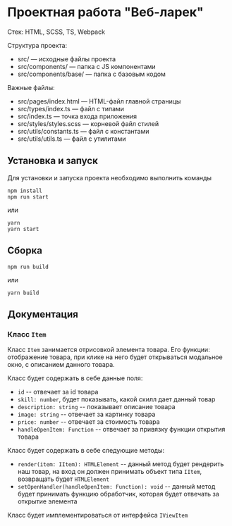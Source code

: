 # Проектная работа "Веб-ларек"

Стек: HTML, SCSS, TS, Webpack

Структура проекта:
- src/ — исходные файлы проекта
- src/components/ — папка с JS компонентами
- src/components/base/ — папка с базовым кодом

Важные файлы:
- src/pages/index.html — HTML-файл главной страницы
- src/types/index.ts — файл с типами
- src/index.ts — точка входа приложения
- src/styles/styles.scss — корневой файл стилей
- src/utils/constants.ts — файл с константами
- src/utils/utils.ts — файл с утилитами

## Установка и запуск
Для установки и запуска проекта необходимо выполнить команды

```
npm install
npm run start
```

или

```
yarn
yarn start
```
## Сборка

```
npm run build
```

или

```
yarn build
```
## Документация 

### Класс `Item`

Класс `Item` занимается отрисовкой элемента товара. Его функции: отображение товара, при клике на него будет открываться модальное окно, с описанием данного товара. 

Класс будет содержать в себе данные поля:
- `id` -- отвечает за id товара
- `skill: number`, будет показывать, какой скилл дает данный товар
- `description: string` -- показывает описание товара
- `image: string` -- отвечает за картинку товара
- `price: number` -- отвечает за стоимость товара
- `handleOpenItem: Function` -- отвечает за привязку функции открытия товара

Класс будет содержать в себе следующие методы:
- `render(item: IItem): HTMLElement` -- данный метод будет рендерить наш товар, на вход он должен принимать объект типа `IItem`, возвращать будет `HTMLElement`
- `setOpenHandler(handleOpenItem: Function): void` -- данный метод будет принимать функцию обработчик, которая будет отвечать за открытие элемента

Класс будет имплементироваться от интерфейса `IViewItem`
